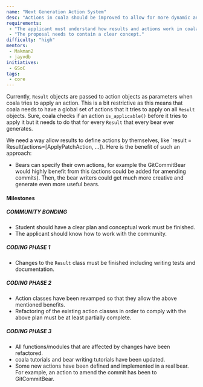 ```yaml
---
name: "Next Generation Action System"
desc: "Actions in coala should be improved to allow for more dynamic and suiting actions"
requirements:
 - "The applicant must understand how results and actions work in coala."
 - "The proposal needs to contain a clear concept."
difficulty: "high"
mentors:
 - Makman2
 - jayvdb
initiatives:
 - GSoC
tags:
 - core
---
```


Currently, `Result` objects are passed to action objects as parameters when
coala tries to apply an action. This is a bit restrictive as this means that
coala needs to have a global set of actions that it tries to apply on all
`Result` objects. Sure, coala checks if an action `is_applicable()` before it
tries to apply it but it needs to do that for every `Result` that every bear
ever generates.

We need a way allow results to define actions by themselves, like
`result = Result(actions=[ApplyPatchAction, ...]). Here is the benefit of such
an approach:
* Bears can specify their own actions, for example the GitCommitBear would
  highly benefit from this (actions could be added for amending commits). Then,
  the bear writers could get much more creative and generate even more useful
  bears.

#### Milestones

##### COMMUNITY BONDING

* Student should have a clear plan and conceptual work must be finished.
* The applicant should know how to work with the community.

##### CODING PHASE 1

* Changes to the `Result` class must be finished including writing tests and documentation.

##### CODING PHASE 2

* Action classes have been revamped so that they allow the above mentioned benefits.
* Refactoring of the existing action classes in order to comply with the above
  plan must be at least partially complete.

##### CODING PHASE 3

* All functions/modules that are affected by changes have been refactored.
* coala tutorials and bear writing tutorials have been updated.
* Some new actions have been defined and implemented in a real bear. For
  example, an action to amend the commit has been to GitCommitBear.
